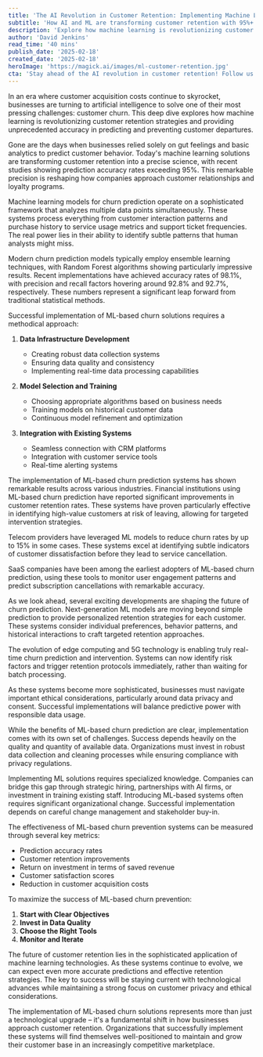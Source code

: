 ```yaml
---
title: 'The AI Revolution in Customer Retention: Implementing Machine Learning-Based Churn Solutions'
subtitle: 'How AI and ML are transforming customer retention with 95%+ prediction accuracy'
description: 'Explore how machine learning is revolutionizing customer retention with prediction accuracy rates exceeding 95%. Learn about implementation strategies, real-world impacts across industries, and the future of AI-driven churn prevention.'
author: 'David Jenkins'
read_time: '40 mins'
publish_date: '2025-02-18'
created_date: '2025-02-18'
heroImage: 'https://magick.ai/images/ml-customer-retention.jpg'
cta: 'Stay ahead of the AI revolution in customer retention! Follow us on LinkedIn for more cutting-edge insights on machine learning applications in business.'
---
```


In an era where customer acquisition costs continue to skyrocket, businesses are turning to artificial intelligence to solve one of their most pressing challenges: customer churn. This deep dive explores how machine learning is revolutionizing customer retention strategies and providing unprecedented accuracy in predicting and preventing customer departures.

Gone are the days when businesses relied solely on gut feelings and basic analytics to predict customer behavior. Today's machine learning solutions are transforming customer retention into a precise science, with recent studies showing prediction accuracy rates exceeding 95%. This remarkable precision is reshaping how companies approach customer relationships and loyalty programs.

Machine learning models for churn prediction operate on a sophisticated framework that analyzes multiple data points simultaneously. These systems process everything from customer interaction patterns and purchase history to service usage metrics and support ticket frequencies. The real power lies in their ability to identify subtle patterns that human analysts might miss.

Modern churn prediction models typically employ ensemble learning techniques, with Random Forest algorithms showing particularly impressive results. Recent implementations have achieved accuracy rates of 98.1%, with precision and recall factors hovering around 92.8% and 92.7%, respectively. These numbers represent a significant leap forward from traditional statistical methods.

Successful implementation of ML-based churn solutions requires a methodical approach:

1. **Data Infrastructure Development**
   - Creating robust data collection systems
   - Ensuring data quality and consistency
   - Implementing real-time data processing capabilities

2. **Model Selection and Training**
   - Choosing appropriate algorithms based on business needs
   - Training models on historical customer data
   - Continuous model refinement and optimization

3. **Integration with Existing Systems**
   - Seamless connection with CRM platforms
   - Integration with customer service tools
   - Real-time alerting systems

The implementation of ML-based churn prediction systems has shown remarkable results across various industries. Financial institutions using ML-based churn prediction have reported significant improvements in customer retention rates. These systems have proven particularly effective in identifying high-value customers at risk of leaving, allowing for targeted intervention strategies.

Telecom providers have leveraged ML models to reduce churn rates by up to 15% in some cases. These systems excel at identifying subtle indicators of customer dissatisfaction before they lead to service cancellation.

SaaS companies have been among the earliest adopters of ML-based churn prediction, using these tools to monitor user engagement patterns and predict subscription cancellations with remarkable accuracy.

As we look ahead, several exciting developments are shaping the future of churn prediction. Next-generation ML models are moving beyond simple prediction to provide personalized retention strategies for each customer. These systems consider individual preferences, behavior patterns, and historical interactions to craft targeted retention approaches.

The evolution of edge computing and 5G technology is enabling truly real-time churn prediction and intervention. Systems can now identify risk factors and trigger retention protocols immediately, rather than waiting for batch processing.

As these systems become more sophisticated, businesses must navigate important ethical considerations, particularly around data privacy and consent. Successful implementations will balance predictive power with responsible data usage.

While the benefits of ML-based churn prediction are clear, implementation comes with its own set of challenges. Success depends heavily on the quality and quantity of available data. Organizations must invest in robust data collection and cleaning processes while ensuring compliance with privacy regulations.

Implementing ML solutions requires specialized knowledge. Companies can bridge this gap through strategic hiring, partnerships with AI firms, or investment in training existing staff. Introducing ML-based systems often requires significant organizational change. Successful implementation depends on careful change management and stakeholder buy-in.

The effectiveness of ML-based churn prevention systems can be measured through several key metrics:
- Prediction accuracy rates
- Customer retention improvements
- Return on investment in terms of saved revenue
- Customer satisfaction scores
- Reduction in customer acquisition costs

To maximize the success of ML-based churn prevention:
1. **Start with Clear Objectives**
2. **Invest in Data Quality**
3. **Choose the Right Tools**
4. **Monitor and Iterate**

The future of customer retention lies in the sophisticated application of machine learning technologies. As these systems continue to evolve, we can expect even more accurate predictions and effective retention strategies. The key to success will be staying current with technological advances while maintaining a strong focus on customer privacy and ethical considerations.

The implementation of ML-based churn solutions represents more than just a technological upgrade – it's a fundamental shift in how businesses approach customer retention. Organizations that successfully implement these systems will find themselves well-positioned to maintain and grow their customer base in an increasingly competitive marketplace.